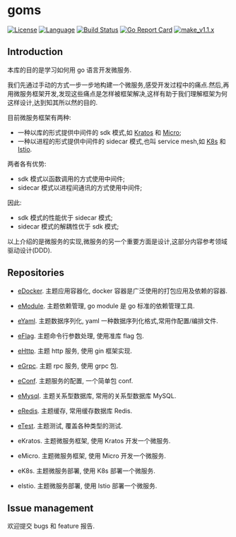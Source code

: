 # goms  

[![License](http://img.shields.io/badge/license-mit-blue.svg?style=flat-square)](https://raw.githubusercontent.com/labstack/echo/master/LICENSE) [![Language](https://img.shields.io/badge/language-go-blue.svg)](https://golang.org/) [![Build Status](http://img.shields.io/travis/fuwensun/goms.svg?style=flat-square)](https://travis-ci.org/fuwensun/goms) [![Go Report Card](https://goreportcard.com/badge/github.com/fuwensun/goms)](https://goreportcard.com/report/github.com/fuwensun/goms) [![make_v1.1.x](![make_v1.1.x](https://github.com/fuwensun/goms/workflows/make_v1.1.x/badge.svg))](https://github.com/fuwensun/goms/actions?query=workflow%3Amake_v1.1.x)

## Introduction

本库的目的是学习如何用 go 语言开发微服务.

我们先通过手动的方式一步一步地构建一个微服务,感受开发过程中的痛点.然后,再用微服务框架开发,发现这些痛点是怎样被框架解决,这样有助于我们理解框架为何这样设计,达到知其所以然的目的.

目前微服务框架有两种:
- 一种以库的形式提供中间件的 sdk 模式,如 [Kratos][15] 和 [Micro][16];
- 一种以进程的形式提供中间件的 sidecar 模式,也叫 service mesh,如 [K8s][17] 和 [Istio][18].

两者各有优势:
- sdk 模式以函数调用的方式使用中间件;
- sidecar 模式以进程间通讯的方式使用中间件;

因此:
- sdk 模式的性能优于 sidecar 模式;
- sidecar 模式的解耦性优于 sdk 模式;

以上介绍的是微服务的实现,微服务的另一个重要方面是设计,这部分内容参考领域驱动设计(DDD).

## Repositories

- [eDocker][22].  主题应用容器化, docker 容器是广泛使用的打包应用及依赖的容器.

- [eModule][21].  主题依赖管理, go module 是 go 标准的依赖管理工具.

- [eYaml][23].  主题数据序列化, yaml 一种数据序列化格式,常用作配置/编排文件.

- [eFlag][24].  主题命令行参数处理, 使用准库 flag 包.

- [eHttp][25].  主题 http 服务, 使用 gin 框架实现.

- [eGrpc][26].  主题 rpc 服务, 使用 grpc 包.

- [eConf][27].  主题服务的配置, 一个简单包 conf.

- [eMysql][28].  主题关系型数据库, 常用的关系型数据库 MySQL.

- [eRedis][29].  主题缓存, 常用缓存数据库 Redis.

- [eTest][30].  主题测试, 覆盖各种类型的测试.

- eKratos.  主题微服务框架, 使用 Kratos 开发一个微服务.

- eMicro.  主题微服务框架, 使用 Micro 开发一个微服务.

- eK8s.  主题微服务部署, 使用 K8s 部署一个微服务.

- eIstio.  主题微服务部署, 使用 Istio 部署一个微服务.

## Issue management

欢迎提交 bugs 和 feature 报告.


[15]:https://github.com/bilibili/kratos
[16]:https://github.com/micro/micro
[17]:https://github.com/kubernetes/kubernetes
[18]:https://github.com/istio/istio

[21]:https://github.com/fuwensun/goms/tree/master/eModule
[22]:https://github.com/fuwensun/goms/tree/master/eDocker
[23]:https://github.com/fuwensun/goms/tree/master/eYaml
[24]:https://github.com/fuwensun/goms/tree/master/eFlag
[25]:https://github.com/fuwensun/goms/tree/master/eHttp
[26]:https://github.com/fuwensun/goms/tree/master/eGrpc
[27]:https://github.com/fuwensun/goms/tree/master/eConf
[28]:https://github.com/fuwensun/goms/tree/master/eMysql
[29]:https://github.com/fuwensun/goms/tree/master/eRedis
[30]:https://github.com/fuwensun/goms/tree/master/eTest
[31]:https://github.com/fuwensun/goms/tree/master
[32]:https://github.com/fuwensun/goms/tree/master
[33]:https://github.com/fuwensun/goms/tree/master
[34]:https://github.com/fuwensun/goms/tree/master

